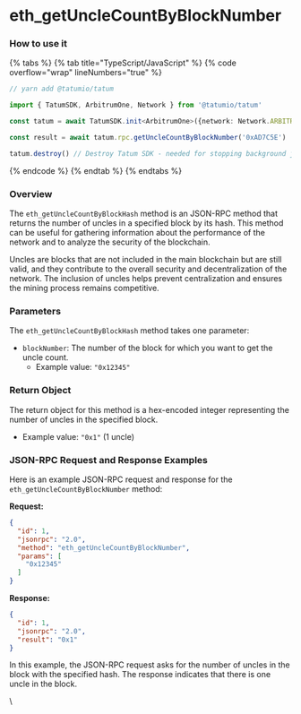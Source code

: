 # eth\_getUncleCountByBlockNumber

### How to use it

{% tabs %}
{% tab title="TypeScript/JavaScript" %}
{% code overflow="wrap" lineNumbers="true" %}
```typescript
// yarn add @tatumio/tatum

import { TatumSDK, ArbitrumOne, Network } from '@tatumio/tatum'

const tatum = await TatumSDK.init<ArbitrumOne>({network: Network.ARBITRUM_ONE}

const result = await tatum.rpc.getUncleCountByBlockNumber('0xAD7C5E')

tatum.destroy() // Destroy Tatum SDK - needed for stopping background jobs
```
{% endcode %}
{% endtab %}
{% endtabs %}

### Overview

The `eth_getUncleCountByBlockHash` method is an JSON-RPC method that returns the number of uncles in a specified block by its hash. This method can be useful for gathering information about the performance of the network and to analyze the security of the blockchain.

Uncles are blocks that are not included in the main blockchain but are still valid, and they contribute to the overall security and decentralization of the network. The inclusion of uncles helps prevent centralization and ensures the mining process remains competitive.

### Parameters

The `eth_getUncleCountByBlockHash` method takes one parameter:

* `blockNumber`: The number of the block for which you want to get the uncle count.
  * Example value: `"0x12345"`

### Return Object

The return object for this method is a hex-encoded integer representing the number of uncles in the specified block.

* Example value: `"0x1"` (1 uncle)

### JSON-RPC Request and Response Examples

Here is an example JSON-RPC request and response for the `eth_getUncleCountByBlockNumber` method:

**Request:**

```json
{
  "id": 1,
  "jsonrpc": "2.0",
  "method": "eth_getUncleCountByBlockNumber",
  "params": [
    "0x12345"
  ]
}
```

**Response:**

```json
{
  "id": 1,
  "jsonrpc": "2.0",
  "result": "0x1"
}
```

In this example, the JSON-RPC request asks for the number of uncles in the block with the specified hash. The response indicates that there is one uncle in the block.

\
